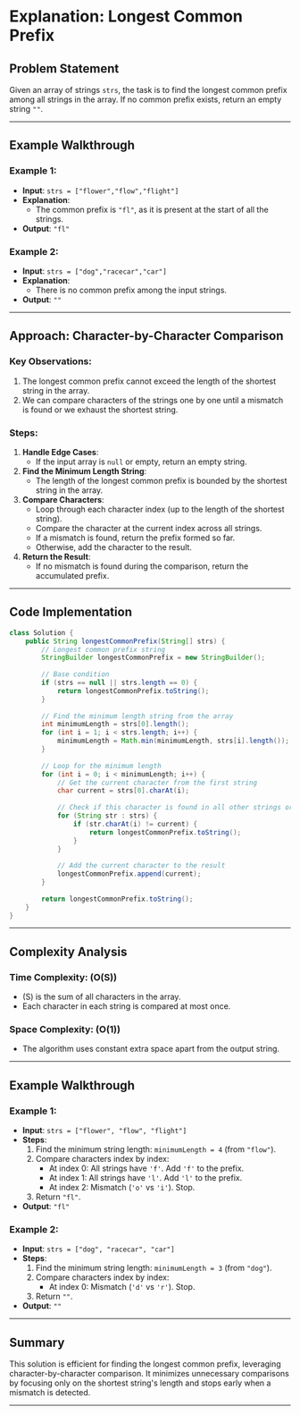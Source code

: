# Explanation: Longest Common Prefix

## Problem Statement
Given an array of strings `strs`, the task is to find the longest common prefix among all strings in the array. If no common prefix exists, return an empty string `""`.

---

## Example Walkthrough

### Example 1:
- **Input**: `strs = ["flower","flow","flight"]`
- **Explanation**:  
  - The common prefix is `"fl"`, as it is present at the start of all the strings.  
- **Output**: `"fl"`

### Example 2:
- **Input**: `strs = ["dog","racecar","car"]`
- **Explanation**:  
  - There is no common prefix among the input strings.  
- **Output**: `""`

---

## Approach: Character-by-Character Comparison

### Key Observations:
1. The longest common prefix cannot exceed the length of the shortest string in the array.
2. We can compare characters of the strings one by one until a mismatch is found or we exhaust the shortest string.

### Steps:
1. **Handle Edge Cases**:  
   - If the input array is `null` or empty, return an empty string.  
2. **Find the Minimum Length String**:  
   - The length of the longest common prefix is bounded by the shortest string in the array.
3. **Compare Characters**:
   - Loop through each character index (up to the length of the shortest string).
   - Compare the character at the current index across all strings.
   - If a mismatch is found, return the prefix formed so far.
   - Otherwise, add the character to the result.
4. **Return the Result**:
   - If no mismatch is found during the comparison, return the accumulated prefix.

---

## Code Implementation

```java
class Solution {
    public String longestCommonPrefix(String[] strs) {
        // Longest common prefix string
        StringBuilder longestCommonPrefix = new StringBuilder();
        
        // Base condition
        if (strs == null || strs.length == 0) {
            return longestCommonPrefix.toString();
        }
        
        // Find the minimum length string from the array
        int minimumLength = strs[0].length();
        for (int i = 1; i < strs.length; i++) {
            minimumLength = Math.min(minimumLength, strs[i].length());
        }
        
        // Loop for the minimum length
        for (int i = 0; i < minimumLength; i++) {
            // Get the current character from the first string
            char current = strs[0].charAt(i);
            
            // Check if this character is found in all other strings or not
            for (String str : strs) {
                if (str.charAt(i) != current) {
                    return longestCommonPrefix.toString();
                }
            }
            
            // Add the current character to the result
            longestCommonPrefix.append(current);
        }
        
        return longestCommonPrefix.toString();
    }
}
```

---

## Complexity Analysis

### Time Complexity: \(O(S)\)
- \(S\) is the sum of all characters in the array.  
- Each character in each string is compared at most once.

### Space Complexity: \(O(1)\)
- The algorithm uses constant extra space apart from the output string.

---

## Example Walkthrough

### Example 1:
- **Input**: `strs = ["flower", "flow", "flight"]`
- **Steps**:
  1. Find the minimum string length: `minimumLength = 4` (from `"flow"`).  
  2. Compare characters index by index:
     - At index 0: All strings have `'f'`. Add `'f'` to the prefix.  
     - At index 1: All strings have `'l'`. Add `'l'` to the prefix.  
     - At index 2: Mismatch (`'o'` vs `'i'`). Stop.  
  3. Return `"fl"`.
- **Output**: `"fl"`

### Example 2:
- **Input**: `strs = ["dog", "racecar", "car"]`
- **Steps**:
  1. Find the minimum string length: `minimumLength = 3` (from `"dog"`).  
  2. Compare characters index by index:
     - At index 0: Mismatch (`'d'` vs `'r'`). Stop.  
  3. Return `""`.
- **Output**: `""`

---

## Summary

This solution is efficient for finding the longest common prefix, leveraging character-by-character comparison. It minimizes unnecessary comparisons by focusing only on the shortest string's length and stops early when a mismatch is detected.

---
